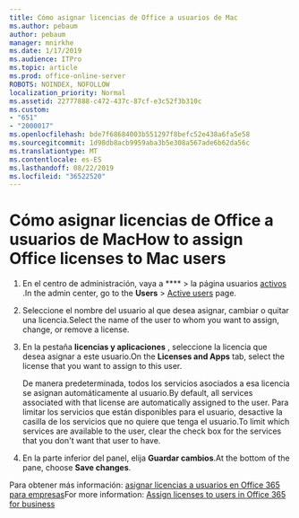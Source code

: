 ```yaml
---
title: Cómo asignar licencias de Office a usuarios de Mac
ms.author: pebaum
author: pebaum
manager: mnirkhe
ms.date: 1/17/2019
ms.audience: ITPro
ms.topic: article
ms.prod: office-online-server
ROBOTS: NOINDEX, NOFOLLOW
localization_priority: Normal
ms.assetid: 22777888-c472-437c-87cf-e3c52f3b310c
ms.custom:
- "651"
- "2000017"
ms.openlocfilehash: bde7f68684003b551297f8befc52e438a6fa5e58
ms.sourcegitcommit: 1d98db8acb9959aba3b5e308a567ade6b62da56c
ms.translationtype: MT
ms.contentlocale: es-ES
ms.lasthandoff: 08/22/2019
ms.locfileid: "36522520"
---
```

# <a name="how-to-assign-office-licenses-to-mac-users"></a><span data-ttu-id="ee73c-102">Cómo asignar licencias de Office a usuarios de Mac</span><span class="sxs-lookup"><span data-stu-id="ee73c-102">How to assign Office licenses to Mac users</span></span>

1. <span data-ttu-id="ee73c-103">En el centro de administración, vaya a \*\*\*\* \> la página usuarios [activos](https://go.microsoft.com/fwlink/p/?linkid=834822) .</span><span class="sxs-lookup"><span data-stu-id="ee73c-103">In the admin center, go to the **Users** \> [Active users](https://go.microsoft.com/fwlink/p/?linkid=834822) page.</span></span>

2. <span data-ttu-id="ee73c-104">Seleccione el nombre del usuario al que desea asignar, cambiar o quitar una licencia.</span><span class="sxs-lookup"><span data-stu-id="ee73c-104">Select the name of the user to whom you want to assign, change, or remove a license.</span></span>

3. <span data-ttu-id="ee73c-105">En la pestaña **licencias y aplicaciones** , seleccione la licencia que desea asignar a este usuario.</span><span class="sxs-lookup"><span data-stu-id="ee73c-105">On the **Licenses and Apps** tab, select the license that you want to assign to this user.</span></span>

    <span data-ttu-id="ee73c-106">De manera predeterminada, todos los servicios asociados a esa licencia se asignan automáticamente al usuario.</span><span class="sxs-lookup"><span data-stu-id="ee73c-106">By default, all services associated with that license are automatically assigned to the user.</span></span> <span data-ttu-id="ee73c-107">Para limitar los servicios que están disponibles para el usuario, desactive la casilla de los servicios que no quiere que tenga el usuario.</span><span class="sxs-lookup"><span data-stu-id="ee73c-107">To limit which services are available to the user, clear the check box for the services that you don't want that user to have.</span></span>

4. <span data-ttu-id="ee73c-108">En la parte inferior del panel, elija **Guardar cambios**.</span><span class="sxs-lookup"><span data-stu-id="ee73c-108">At the bottom of the pane, choose **Save changes**.</span></span>

<span data-ttu-id="ee73c-109">Para obtener más información: [asignar licencias a usuarios en Office 365 para empresas](https://docs.microsoft.com/office365/admin/subscriptions-and-billing/assign-licenses-to-users)</span><span class="sxs-lookup"><span data-stu-id="ee73c-109">For more information: [Assign licenses to users in Office 365 for business](https://docs.microsoft.com/office365/admin/subscriptions-and-billing/assign-licenses-to-users)</span></span>
  